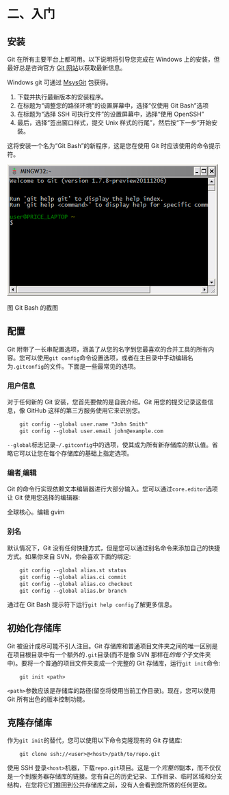 # 二、入门

## 安装

Git 在所有主要平台上都可用。以下说明将引导您完成在 Windows 上的安装，但最好总是咨询官方 [Git 网站](http://git-scm.com/)以获取最新信息。

Windows git 可通过 [MsysGit](http://code.google.com/p/msysgit/downloads/list) 包获得。

1.  下载并执行最新版本的安装程序。
2.  在标题为“调整您的路径环境”的设置屏幕中，选择“仅使用 Git Bash”选项
3.  在标题为“选择 SSH 可执行文件”的设置屏幕中，选择“使用 OpenSSH”
4.  最后，选择“签出窗口样式，提交 Unix 样式的行尾”，然后按“下一步”开始安装。

这将安装一个名为“Git Bash”的新程序，这是您在使用 Git 时应该使用的命令提示符。

![](img/image006.png)

图 Git Bash 的截图

## 配置

Git 附带了一长串配置选项，涵盖了从您的名字到您最喜欢的合并工具的所有内容。您可以使用`git config`命令设置选项，或者在主目录中手动编辑名为`.gitconfig`的文件。下面是一些最常见的选项。

### 用户信息

对于任何新的 Git 安装，您首先要做的是自我介绍。Git 用您的提交记录这些信息，像 GitHub 这样的第三方服务使用它来识别您。

```
    git config --global user.name "John Smith"
    git config --global user.email john@example.com

```

`--global`标志记录`~/.gitconfig`中的选项，使其成为所有新存储库的默认值。省略它可以让您在每个存储库的基础上指定选项。

### 编者ˌ编辑

Git 的命令行实现依赖文本编辑器进行大部分输入。您可以通过`core.editor`选项让 Git 使用您选择的编辑器:

全球核心。编辑 gvim

### 别名

默认情况下，Git 没有任何快捷方式，但是您可以通过别名命令来添加自己的快捷方式。如果你来自 SVN，你会喜欢下面的绑定:

```
    git config --global alias.st status
    git config --global alias.ci commit
    git config --global alias.co checkout
    git config --global alias.br branch

```

通过在 Git Bash 提示符下运行`git help config`了解更多信息。

## 初始化存储库

Git 被设计成尽可能不引人注目。Git 存储库和普通项目文件夹之间的唯一区别是在项目根目录中有一个额外的`.git`目录(而不是像 SVN 那样在*的每个*子文件夹中)。要将一个普通的项目文件夹变成一个完整的 Git 存储库，运行`git init`命令:

```
    git init <path>

```

`<path>`参数应该是存储库的路径(留空将使用当前工作目录)。现在，您可以使用 Git 所有出色的版本控制功能。

## 克隆存储库

作为`git init`的替代，您可以使用以下命令克隆现有的 Git 存储库:

```
    git clone ssh://<user>@<host>/path/to/repo.git

```

使用 SSH 登录`<host>`机器，下载`repo.git`项目。这是一个*完整的*副本，而不仅仅是一个到服务器存储库的链接。您有自己的历史记录、工作目录、临时区域和分支结构，在您将它们推回到公共存储库之前，没有人会看到您所做的任何更改。